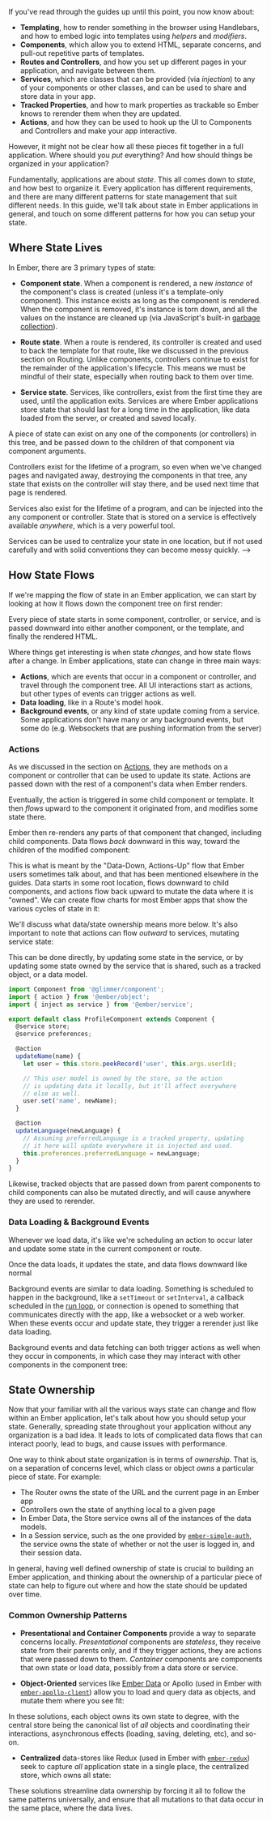 If you've read through the guides up until this point, you now know about:

- **Templating**, how to render something in the browser using Handlebars, and
  how to embed logic into templates using _helpers_ and _modifiers_.
- **Components**, which allow you to extend HTML, separate concerns, and
  pull-out repetitive parts of templates.
- **Routes and Controllers**, and how you set up different pages in your
  application, and navigate between them.
- **Services**, which are classes that can be provided (via _injection_) to any
  of your components or other classes, and can be used to share and store data
  in your app.
- **Tracked Properties**, and how to mark properties as trackable so Ember knows
  to rerender them when they are updated.
- **Actions**, and how they can be used to hook up the UI to Components and
  Controllers and make your app interactive.

However, it might not be clear how all these pieces fit together in a full
application. Where should you _put_ everything? And how should things be
organized in your application?


Fundamentally, applications are about _state_.
This all comes down to _state_, and how best to organize it. Every application
has different requirements, and there are many different patterns for state
management that suit different needs. In this guide, we'll talk about state in
Ember applications in general, and touch on some different patterns for how you
can setup your state.

## Where State Lives

In Ember, there are 3 primary types of state:

- **Component state**. When a component is rendered, a new _instance_ of the
  component's class is created (unless it's a template-only component). This
  instance exists as long as the component is rendered. When the component is
  removed, it's instance is torn down, and all the values on the instance are
  cleaned up (via JavaScript's built-in [garbage collection][1]).

- **Route state**. When a route is rendered, its controller is created and
  used to back the template for that route, like we discussed in the previous
  section on Routing. Unlike components, controllers continue to exist for the
  remainder of the application's lifecycle. This means we must be mindful of
  their state, especially when routing back to them over time.

- **Service state**. Services, like controllers, exist from the first time they
  are used, until the application exits. Services are where Ember applications
  store state that should last for a long time in the application, like data
  loaded from the server, or created and saved locally.

[1]: https://developer.mozilla.org/en-US/docs/Web/JavaScript/Memory_Management#Garbage_collection

<!-- Ember applications can be visualized as a tree of routes and components.

<!-- TODO: Diagram of components/controllers -->

A piece of state can exist on any one of the components (or controllers)
in this tree, and be passed down to the children of that component via
component arguments.

<!-- TODO: Diagram showing state being passed down several nodes -->

Controllers exist for the lifetime of a program, so even when we've changed
pages and navigated away, destroying the components in that tree, any state that
exists on the controller will stay there, and be used next time that page is
rendered.

<!-- TODO: Diagram showing multiple controllers, only one with a subtree, maybe a
transition between the two somehow, and state living on the controller. -->

Services also exist for the lifetime of a program, and can be injected into the
any component or controller. State that is stored on a service is effectively
available _anywhere_, which is a very powerful tool.

<!-- TODO: Diagram showing a service, separate from the component tree, containing
state which is consumed by several components -->

Services can be used to centralize your state in one location, but if not used
carefully and with solid conventions they can become messy quickly. -->

## How State Flows

If we're mapping the flow of state in an Ember application, we can start by
looking at how it flows down the component tree on first render:

<!-- TODO: Diagram showing several components and a service. Pieces of state should
start in several places, one in the service, one in the root component, one in
an arbitrary middle node, and then arrows should chart their path to rendered
DOM -->

Every piece of state starts in some component, controller, or service, and is
passed downward into either another component, or the template, and finally the
rendered HTML.

Where things get interesting is when state _changes_, and how state flows after
a change. In Ember applications, state can change in three main ways:

- **Actions**, which are events that occur in a component or controller, and
  travel through the component tree. All UI interactions start as actions, but
  other types of events can trigger actions as well.
- **Data loading**, like in a Route's model hook.
- **Background events**, or any kind of state update coming from a service. Some
  applications don't have many or any background events, but some do (e.g.
  Websockets that are pushing information from the server)

### Actions

As we discussed in the section on [Actions](../../templates/actions/), they are methods on a component or
controller that can be used to update its state. Actions are passed down with
the rest of a component's data when Ember renders.

<!-- TODO: Diagram showing the same Data Down as above, but with actions highlighted -->

Eventually, the action is triggered in some child component or template. It then
_flows_ upward to the component it originated from, and modifies some state
there.

<!-- TODO: Diagram showing the flow back upwards from the action -->

Ember then re-renders any parts of that component that changed, including child
components. Data flows _back_ downward in this way, toward the children of the
modified component:

<!-- TODO: Diagram showing the data flowing downward during rerender -->

This is what is meant by the "Data-Down, Actions-Up" flow that Ember users
sometimes talk about, and that has been mentioned elsewhere in the guides. Data
starts in some root location, flows downward to child components, and actions
flow back upward to mutate the data where it is "owned". We can create flow
charts for most Ember apps that show the various cycles of state in it:

<!-- TODO: Diagram showing a more complex app (less detailed) with many DDAU cycles
visible in it. -->

We'll discuss what data/state ownership means more below. It's also important to
note that actions can flow _outward_ to services, mutating service state:

<!-- TODO: Diagram showing an action flowing toward a service, and the service
flowing back into several components. -->

This can be done directly, by updating some state in the service, or by updating
some state owned by the service that is shared, such as a tracked object, or a
data model.

```js
import Component from '@glimmer/component';
import { action } from '@ember/object';
import { inject as service } from '@ember/service';

export default class ProfileComponent extends Component {
  @service store;
  @service preferences;

  @action
  updateName(name) {
    let user = this.store.peekRecord('user', this.args.userId);

    // This user model is owned by the store, so the action
    // is updating data it locally, but it'll affect everywhere
    // else as well.
    user.set('name', newName);
  }

  @action
  updateLanguage(newLanguage) {
    // Assuming preferredLanguage is a tracked property, updating
    // it here will update everywhere it is injected and used.
    this.preferences.preferredLanguage = newLanguage;
  }
}
```

Likewise, tracked objects that are passed down from parent components to child
components can also be mutated directly, and will cause anywhere they are used
to rerender.

### Data Loading & Background Events

Whenever we load data, it's like we're scheduling an action to occur later and
update some state in the current component or route.

<!-- TODO: Diagram showing a cycle within a single route/component -->

Once the data loads, it updates the state, and data flows downward like normal

Background events are similar to data loading. Something is scheduled to happen
in the background, like a `setTimeout` or `setInterval`, a callback scheduled in
the [run loop](../../applications/run-loop/), or connection is opened to something that communicates
directly with the app, like a websocket or a web worker. When these events occur
and update state, they trigger a rerender just like data loading.

Background events and data fetching can both trigger actions as well when they
occur in components, in which case they may interact with other components in
the component tree:

<!-- TODO: Diagram showing a cycle within a single route/component, triggering a
DDAU cycle -->

## State Ownership

Now that your familiar with all the various ways state can change and flow
within an Ember application, let's talk about how you should setup your state.
Generally, spreading state throughout your application without any organization
is a bad idea. It leads to lots of complicated data flows that can interact
poorly, lead to bugs, and cause issues with performance.

One way to think about state organization is in terms of _ownership_. That is,
on a separation of concerns level, which class or object _owns_ a particular
piece of state. For example:

- The Router owns the state of the URL and the current page in an Ember app
- Controllers own the state of anything local to a given page
- In Ember Data, the Store service owns all of the instances of the data models.
- In a Session service, such as the one provided by [`ember-simple-auth`][3], the
  service owns the state of whether or not the user is logged in, and their
  session data.

[3]: https://github.com/simplabs/ember-simple-auth#the-session-service

In general, having well defined ownership of state is crucial to building an
Ember application, and thinking about the ownership of a particular piece of
state can help to figure out where and how the state should be updated over
time.

### Common Ownership Patterns

- **Presentational and Container Components** provide a way to separate concerns
  locally. _Presentational_ components are _stateless_, they receive state from
  their parents only, and if they trigger actions, they are actions that were
  passed down to them. _Container_ components are components that own state or
  load data, possibly from a data store or service.

<!-- TODO: Diagram showing a container component that owns some state passing it
down to several children, and their action cycles mutating it. -->

* **Object-Oriented** services like [Ember Data](../../models/) or Apollo (used in
  Ember with [`ember-apollo-client`](https://github.com/bgentry/ember-apollo-client))
  allow you to load and query data as objects, and mutate them where you see fit:

<!-- TODO: Diagram showing state being loaded by the store, flowing down to
components, and then individual components updating state on the models. Also,
faded out, but other data cycles in the app to demonstrate that these aren't
"all-in" solutions. -->

  In these solutions, each object owns its own state to degree, with the central
  store being the canonical list of _all_ objects and coordinating their
  interactions, asynchronous effects (loading, saving, deleting, etc), and
  so-on.

* **Centralized** data-stores like Redux (used in Ember with
  [`ember-redux`](https://github.com/ember-redux/ember-redux)) seek to capture
  _all_ application state in a single place, the centralized store, which owns
  all state:

<!-- TODO: Diagram showing actions all flowing to the Redux store/service, and data
flowing out of it. -->

  These solutions streamline data ownership by forcing it all to follow the same
  patterns universally, and ensure that all mutations to that data occur in the
  same place, where the data lives.
